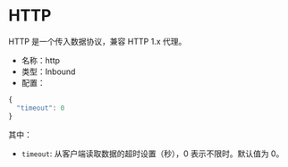 # HTTP

HTTP 是一个传入数据协议，兼容 HTTP 1.x 代理。

* 名称：http
* 类型：Inbound
* 配置：

```javascript
{
  "timeout": 0
}
```

其中：

* `timeout`: 从客户端读取数据的超时设置（秒），0 表示不限时。默认值为 0。
